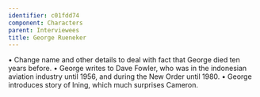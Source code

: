 ```yaml
---
identifier: c01fdd74
component: Characters
parent: Interviewees 
title: George Rueneker
---
```

• Change name and other details to deal with fact that George died ten
years before. • George writes to Dave Fowler, who was in the indonesian
aviation industry until 1956, and during the New Order until 1980. •
George introduces story of Ining, which much surprises Cameron.
